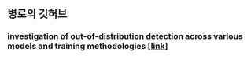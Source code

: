 ## 병로의 깃허브


### investigation of out-of-distribution detection across various models and training methodologies [[link]](https://www.sciencedirect.com/science/article/pii/S0893608024002120)

